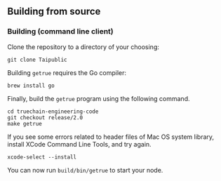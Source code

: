 ## Building from source

### Building  (command line client)

Clone the repository to a directory of your choosing:

```shell
git clone Taipublic
```

Building `getrue` requires the Go compiler:

```shell
brew install go
```

Finally, build the `getrue` program using the following command.
```shell
cd truechain-engineering-code
git checkout release/2.0
make getrue
```

If you see some errors related to header files of Mac OS system library, install XCode Command Line Tools, and try again.

```shell
xcode-select --install
```

You can now run `build/bin/getrue` to start your node.
